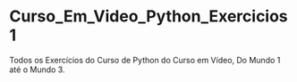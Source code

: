 # Curso_Em_Video_Python_Exercicios1
Todos os Exercícios do Curso de Python do Curso em Vídeo, Do Mundo 1 até o Mundo 3.

